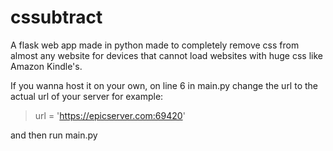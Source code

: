 # cssubtract

A flask web app made in python made to completely remove css from almost any website for devices that cannot load websites with huge css like Amazon Kindle's.

If you wanna host it on your own, on line 6 in main.py change the url to the actual url of your server for example:

> url = 'https://epicserver.com:69420'

and then run main.py
